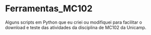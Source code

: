 # Ferramentas_MC102
Alguns scripts em Python que eu criei ou modifiquei para facilitar o download e teste das atividades da disciplina de MC102 da Unicamp.
